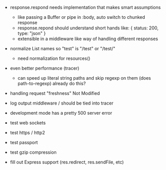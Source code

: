- response.respond needs implementation that makes smart assumptions
  * like passing a Buffer or pipe in :body, auto switch to chunked response
  * response.repond should understand short hands like: { status: 200, type: "json" }
  * extensible in a middleware like way of handling different responses


- normalize List names so "test" is "/test" or "/test/"
   * need normalization for resources()

- even better performance (tracer)
  - can speed up literal string paths and skip regexp on them
    (does path-to-regexp) already do this?

- handling request "freshness" Not Modified

- log output middleware / should be tied into tracer

- development mode has a pretty 500 server error

- test web sockets

- test https / http2

- test passport

- test gzip compression

- fill out Express support (res.redirect, res.sendFile, etc)

